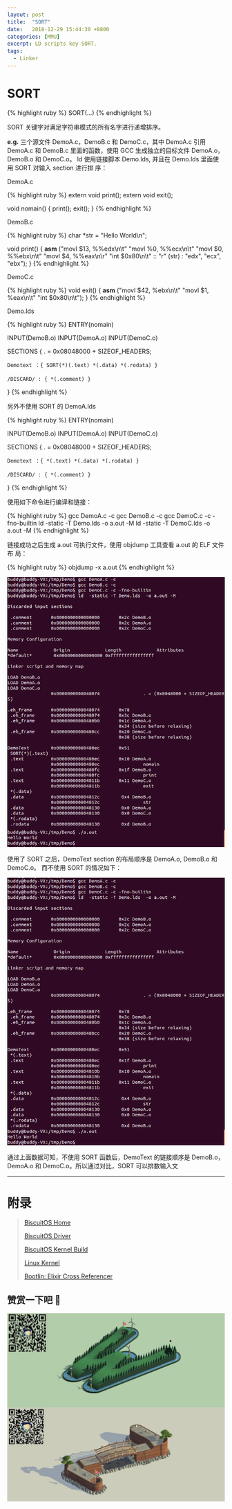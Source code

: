 ```yaml
---
layout: post
title:  "SORT"
date:   2018-12-29 15:44:30 +0800
categories: [MMU]
excerpt: LD scripts key SORT.
tags:
  - Linker
---
```


# SORT

{% highlight ruby %}
SORT(...)
{% endhighlight %}

SORT 关键字对满足字符串模式的所有名字进行递增排序。

**e.g.** 三个源文件 DemoA.c，DemoB.c 和 DemoC.c，其中 DemoA.c 引用 DemoA.c 和 
DemoB.c 里面的函数，使用 GCC 生成独立的目标文件 DemoA.o，DemoB.o 和 DemoC.o。
ld 使用链接脚本 Demo.lds, 并且在 Demo.lds 里面使用 SORT 对输入 section 进行排
序：

DemoA.c

{% highlight ruby %}
extern void print();
extern void exit();

void nomain()
{
    print();
    exit();
}
{% endhighlight %}

DemoB.c

{% highlight ruby %}
char *str = "Hello World\n";

void print()
{
    __asm__ ("movl $13, %%edx\n\t"
             "movl %0, %%ecx\n\t"
             "movl $0, %%ebx\n\t"
             "movl $4, %%eax\n\r"
             "int $0x80\n\t"
             :: "r" (str) : "edx", "ecx", "ebx");
}
{% endhighlight %}

DemoC.c

{% highlight ruby %}
void exit()
{
    __asm__ ("movl $42, %ebx\n\t"
             "movl $1, %eax\n\t"
             "int $0x80\n\t");
}
{% endhighlight %}

Demo.lds

{% highlight ruby %}
ENTRY(nomain)

INPUT(DemoB.o)
INPUT(DemoA.o)
INPUT(DemoC.o)

SECTIONS
{
    . = 0x08048000 + SIZEOF_HEADERS;

    Demotext ：{ SORT(*)(.text) *(.data) *(.rodata) }

    /DISCARD/ : { *(.comment) }
}
{% endhighlight %}

另外不使用 SORT 的 DemoA.lds

{% highlight ruby %}
ENTRY(nomain)

INPUT(DemoB.o)
INPUT(DemoA.o)
INPUT(DemoC.o)

SECTIONS
{
    . = 0x08048000 + SIZEOF_HEADERS;

    Demotext ：{ *(.text) *(.data) *(.rodata) }

    /DISCARD/ : { *(.comment) }
}
{% endhighlight %}

使用如下命令进行编译和链接：

{% highlight ruby %}
gcc DemoA.c -c
gcc DemoB.c -c
gcc DemoC.c -c -fno-builtin
ld -static -T Demo.lds -o a.out -M
ld -static -T DemoC.lds -o a.out -M
{% endhighlight %}

链接成功之后生成 a.out 可执行文件，使用 objdump 工具查看 a.out 的 ELF 文件布
局：

{% highlight ruby %}
objdump -x a.out
{% endhighlight %}

![LD](/assets/PDB/BiscuitOS/kernel/MMU000508.png)

使用了 SORT 之后，DemoText section 的布局顺序是 DemoA.o, DemoB.o  和 DemoC.o。
而不使用 SORT 的情况如下：

![LD](/assets/PDB/BiscuitOS/kernel/MMU000509.png)

通过上面数据可知，不使用 SORT 函数后，DemoText 的链接顺序是 DemoB.o， DemoA.o 
和 DemoC.o。所以通过对比，SORT 可以排数输入文

-----------------------------------------------

# <span id="附录">附录</span>

> [BiscuitOS Home](https://biscuitos.github.io/)
>
> [BiscuitOS Driver](/blog/BiscuitOS_Catalogue/)
>
> [BiscuitOS Kernel Build](/blog/Kernel_Build/)
>
> [Linux Kernel](https://www.kernel.org/)
>
> [Bootlin: Elixir Cross Referencer](https://elixir.bootlin.com/linux/latest/source)

## 赞赏一下吧 🙂

![MMU](/assets/PDB/BiscuitOS/kernel/HAB000036.jpg)
